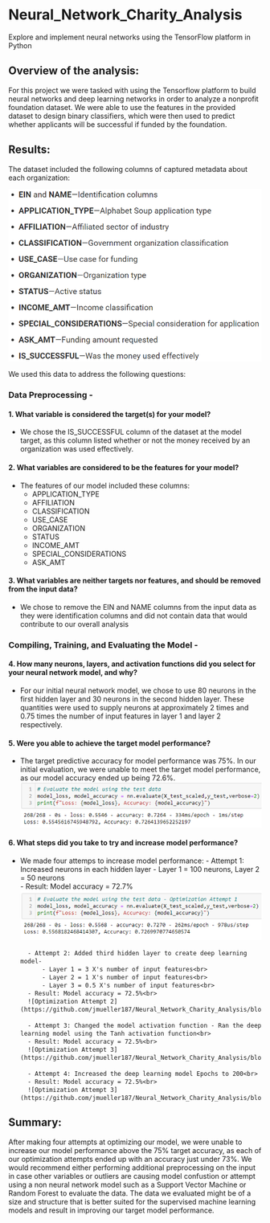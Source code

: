 # Neural_Network_Charity_Analysis
Explore and implement neural networks using the TensorFlow platform in Python

## Overview of the analysis:
For this project we were tasked with using the Tensorflow platform to build neural networks and deep learning networks in order to analyze a nonprofit foundation dataset. We were able to use the features in the provided dataset to design binary classifiers, which were then used to predict whether applicants will be successful if funded by the foundation.

## Results:
The dataset included the following columns of captured metadata about each organization:

![Dataset Columns](https://github.com/jmueller187/Neural_Network_Charity_Analysis/blob/main/Resources/DatesetColumns.png)

We used this data to address the following questions:

### Data Preprocessing -<br>
#### 1. What variable is considered the target(s) for your model?
- We chose the IS_SUCCESSFUL column of the dataset at the model target, as this column listed whether or not the money received by an organization was used effectively.

#### 2. What variables are considered to be the features for your model?
- The features of our model included these columns:
    - APPLICATION_TYPE
    - AFFILIATION
    - CLASSIFICATION
    - USE_CASE
    - ORGANIZATION
    - STATUS
    - INCOME_AMT
    - SPECIAL_CONSIDERATIONS
    - ASK_AMT

#### 3. What variables are neither targets nor features, and should be removed from the input data?
- We chose to remove the EIN and NAME columns from the input data as they were identification columns and did not contain data that would contribute to our overall analysis

### Compiling, Training, and Evaluating the Model -<br>
#### 4. How many neurons, layers, and activation functions did you select for your neural network model, and why?
- For our initial neural network model, we chose to use 80 neurons in the first hidden layer and 30 neurons in the second hidden layer. These quantities were used to supply neurons at approximately 2 times and 0.75 times the number of input features in layer 1 and layer 2 respectively.

#### 5. Were you able to achieve the target model performance?
- The target predictive accuracy for model performance was 75%. In our initial evaluation, we were unable to meet the target model performance, as our model accuracy ended up being 72.6%.<br>
![Initial Evaluation Results](https://github.com/jmueller187/Neural_Network_Charity_Analysis/blob/main/Resources/InitialEvaluationResults.png)

#### 6. What steps did you take to try and increase model performance?
- We made four attemps to increase model performance:
        - Attempt 1: Increased neurons in each hidden layer - Layer 1 = 100 neurons, Layer 2 = 50 neurons<br>
        - Result: Model accuracy = 72.7%<br>
        ![Optimization Attempt 1](https://github.com/jmueller187/Neural_Network_Charity_Analysis/blob/main/Resources/OptimizationAttempt1.png)

        - Attempt 2: Added third hidden layer to create deep learning model-
            - Layer 1 = 3 X's number of input features<br>
            - Layer 2 = 1 X's number of input features<br>
            - Layer 3 = 0.5 X's number of input features<br>
        - Result: Model accuracy = 72.5%<br>
        ![Optimization Attempt 2](https://github.com/jmueller187/Neural_Network_Charity_Analysis/blob/main/Resources/OptimizationAttempt2.png)

        - Attempt 3: Changed the model activation function - Ran the deep learning model using the Tanh activation function<br>
        - Result: Model accuracy = 72.5%<br>
        ![Optimization Attempt 3](https://github.com/jmueller187/Neural_Network_Charity_Analysis/blob/main/Resources/OptimizationAttempt3.png)

        - Attempt 4: Increased the deep learning model Epochs to 200<br>
        - Result: Model accuracy = 72.5%<br>
        ![Optimization Attempt 3](https://github.com/jmueller187/Neural_Network_Charity_Analysis/blob/main/Resources/OptimizationAttempt4.png)

## Summary: 
After making four attempts at optimizing our model, we were unable to increase our model performance above the 75% target accuracy, as each of our optimization attempts ended up with an accuracy just under 73%. We would recommend either performing additional preprocessing on the input in case other variables or outliers are causing model confustion or attempt using a non neural network model such as a Support Vector Machine or Random Forest to evaluate the data. The data we evaluated might be of a size and structure that is better suited for the supervised machine learning models and result in improving our target model performance.
